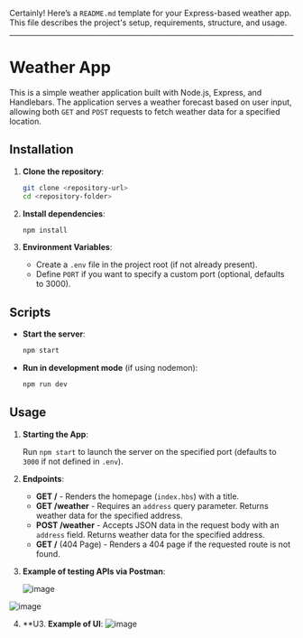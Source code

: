 Certainly! Here’s a `README.md` template for your Express-based weather app. This file describes the project's setup, requirements, structure, and usage.

---

# Weather App

This is a simple weather application built with Node.js, Express, and Handlebars. The application serves a weather forecast based on user input, allowing both `GET` and `POST` requests to fetch weather data for a specified location.


## Installation

1. **Clone the repository**:

   ```bash
   git clone <repository-url>
   cd <repository-folder>
   ```

2. **Install dependencies**:

   ```bash
   npm install
   ```

3. **Environment Variables**:

   - Create a `.env` file in the project root (if not already present).
   - Define `PORT` if you want to specify a custom port (optional, defaults to 3000).


## Scripts

- **Start the server**:

  ```bash
  npm start
  ```

- **Run in development mode** (if using nodemon):

  ```bash
  npm run dev
  ```

## Usage

1. **Starting the App**:

   Run `npm start` to launch the server on the specified port (defaults to `3000` if not defined in `.env`).

2. **Endpoints**:

   - **GET /** - Renders the homepage (`index.hbs`) with a title.
   - **GET /weather** - Requires an `address` query parameter. Returns weather data for the specified address.
   - **POST /weather** - Accepts JSON data in the request body with an `address` field. Returns weather data for the specified address.
   - **GET /** (404 Page) - Renders a 404 page if the requested route is not found.

3. **Example of testing APIs via Postman**:

   ![image](https://github.com/user-attachments/assets/1876f4df-f041-4314-8630-421c76c2ec3d)


   
![image](https://github.com/user-attachments/assets/de615740-458d-4365-852c-0b9c8d861fd0)

4. **U3. **Example of UI**:
   ![image](https://github.com/user-attachments/assets/691a48e5-bbaf-4499-8d71-b1197590c313)


